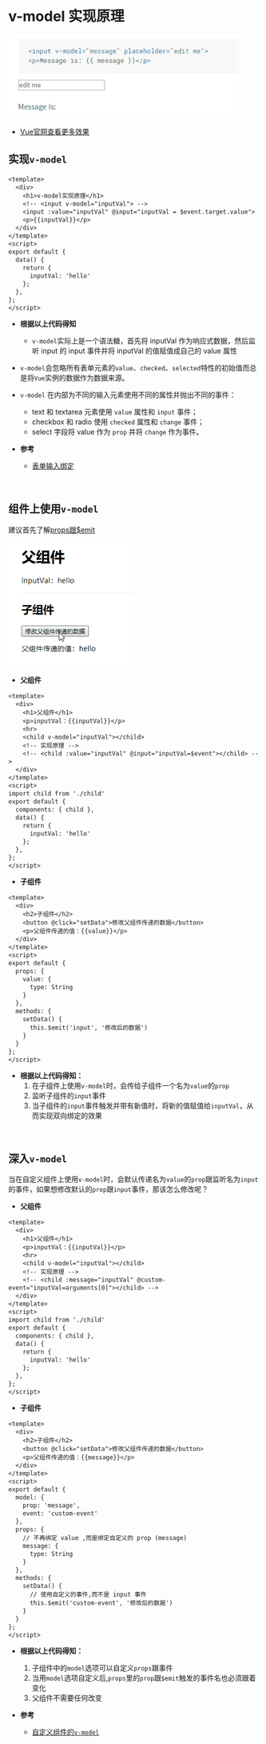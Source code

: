 # v-model 实现原理
![效果查看](./images/v-model_1.gif)

- [Vue官网查看更多效果](https://cn.vuejs.org/v2/guide/forms.html) 

## 实现`v-model`
```vue
<template>
  <div>
    <h1>v-model实现原理</h1>
    <!-- <input v-model="inputVal"> -->
    <input :value="inputVal" @input="inputVal = $event.target.value">
    <p>{{inputVal}}</p>
  </div>
</template>
<script>
export default {
  data() {
    return {
      inputVal: 'hello'
    };
  },
};
</script>
```
- **根据以上代码得知**
  - `v-model`实际上是一个语法糖，首先将 inputVal 作为响应式数据，然后监听 input 的 input 事件并将 inputVal 的值赋值成自己的 value 属性

- `v-model`会忽略所有表单元素的`value`、`checked`、`selected`特性的初始值而总是将`Vue`实例的数据作为数据来源。
- `v-model` 在内部为不同的输入元素使用不同的属性并抛出不同的事件：
  - text 和 textarea 元素使用 `value` 属性和 `input` 事件；
  - checkbox 和 radio 使用 `checked` 属性和 `change` 事件；
  - select 字段将 value 作为 `prop` 并将 `change` 作为事件。


- **参考**
  - [表单输入绑定](https://cn.vuejs.org/v2/guide/forms.html#%E5%9F%BA%E7%A1%80%E7%94%A8%E6%B3%95)

<br>

## 组件上使用`v-model`
建议首先了解[props跟$emit](/basic/vue/vue-1.html#props-和-emit)

![效果查看](./images/v-model_0.gif)

- **父组件**
```vue
<template>
  <div>
    <h1>父组件</h1>
    <p>inputVal：{{inputVal}}</p>
    <hr>
    <child v-model="inputVal"></child>
    <!-- 实现原理 -->
    <!-- <child :value="inputVal" @input="inputVal=$event"></child> -->
  </div>
</template>
<script>
import child from './child'
export default {
  components: { child },
  data() {
    return {
      inputVal: 'hello'
    };
  },
};
</script>
```

- **子组件**
```vue
<template>
  <div>
    <h2>子组件</h2>
    <button @click="setData">修改父组件传递的数据</button>
    <p>父组件传递的值：{{value}}</p>
  </div>
</template>
<script>
export default {
  props: {
    value: {
      type: String
    }
  },
  methods: {
    setData() {
      this.$emit('input', '修改后的数据')
    }
  }
};
</script>
```


- **根据以上代码得知：**
  1. 在子组件上使用`v-model`时，会传给子组件一个名为`value`的`prop`
  2. 监听子组件的`input`事件
  3. 当子组件的`input`事件触发并带有新值时，将新的值赋值给`inputVal`，从而实现双向绑定的效果

<br>

## 深入`v-model`
当在自定义组件上使用`v-model`时，会默认传递名为`value`的`prop`跟监听名为`input`的事件，如果想修改默认的`prop`跟`input`事件，那该怎么修改呢？
- **父组件**
```vue
<template>
  <div>
    <h1>父组件</h1>
    <p>inputVal：{{inputVal}}</p>
    <hr>
    <child v-model="inputVal"></child>
    <!-- 实现原理 -->
    <!-- <child :message="inputVal" @custom-event="inputVal=arguments[0]"></child> -->
  </div>
</template>
<script>
import child from './child'
export default {
  components: { child },
  data() {
    return {
      inputVal: 'hello'
    };
  },
};
</script>
```

- **子组件**
```vue
<template>
  <div>
    <h2>子组件</h2>
    <button @click="setData">修改父组件传递的数据</button>
    <p>父组件传递的值：{{message}}</p>
  </div>
</template>
<script>
export default {
  model: {
    prop: 'message',
    event: 'custom-event'
  },
  props: {
    // 不再绑定 value ,而是绑定自定义的 prop (message)
    message: {
      type: String
    }
  },
  methods: {
    setData() {
      // 使用自定义的事件,而不是 input 事件
      this.$emit('custom-event', '修改后的数据')
    }
  }
};
</script>
```
- **根据以上代码得知：**
  1. 子组件中的`model`选项可以自定义`props`跟事件
  2. 当用`model`选项自定义后,`props`里的`prop`跟`$emit`触发的事件名也必须跟着变化
  3. 父组件不需要任何改变


- **参考**
  - [自定义组件的`v-model`](https://cn.vuejs.org/v2/guide/components-custom-events.html#%E8%87%AA%E5%AE%9A%E4%B9%89%E7%BB%84%E4%BB%B6%E7%9A%84-v-model)



